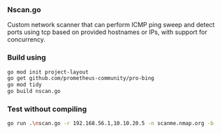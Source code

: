 ### Nscan.go
Custom network scanner that can perform ICMP ping sweep and detect ports using tcp based on provided hostnames or IPs, with support for concurrency.

### Build using
```bash
go mod init project-layout
go get github.com/prometheus-community/pro-bing
go mod tidy
go build nscan.go
```

### Test without compiling
```bash
go run .\nscan.go -r 192.168.56.1,10.10.20.5 -n scanme.nmap.org -b
```